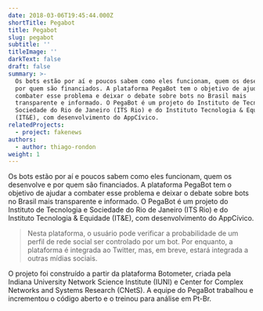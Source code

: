 ```yaml
---
date: 2018-03-06T19:45:44.000Z
shortTitle: Pegabot
title: Pegabot
slug: pegabot
subtitle: ''
titleImage: ''
darkText: false
draft: false
summary: >-
  Os bots estão por aí e poucos sabem como eles funcionam, quem os desenvolve e
  por quem são financiados. A plataforma PegaBot tem o objetivo de ajudar a
  combater esse problema e deixar o debate sobre bots no Brasil mais
  transparente e informado. O PegaBot é um projeto do Instituto de Tecnologia e
  Sociedade do Rio de Janeiro (ITS Rio) e do Instituto Tecnologia & Equidade
  (IT&E), com desenvolvimento do AppCívico.
relatedProjects:
  - project: fakenews
authors:
  - author: thiago-rondon
weight: 1
---
```


Os bots estão por aí e poucos sabem como eles funcionam, quem os desenvolve e por quem são financiados. A plataforma PegaBot tem o objetivo de ajudar a combater esse problema e deixar o debate sobre bots no Brasil mais transparente e informado. O PegaBot é um projeto do Instituto de Tecnologia e Sociedade do Rio de Janeiro (ITS Rio) e do Instituto Tecnologia & Equidade (IT&E), com desenvolvimento do AppCívico.

> Nesta plataforma, o usuário pode verificar a probabilidade de um perfil de rede social ser controlado por  um bot. Por enquanto, a plataforma é integrada ao Twitter, mas, em breve, estará integrada a outras mídias sociais.

O projeto foi construído a partir da plataforma Botometer, criada pela Indiana University Network Science Institute (IUNI) e Center for Complex Networks and Systems Research (CNetS). A equipe do PegaBot trabalhou e incrementou o código aberto e o treinou para análise em Pt-Br.
